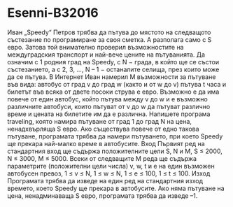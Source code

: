 # Esenni-B32016
Иван „Speedy“ Петров трябва да пътува до мястото на следващото състезание по програмиране за своя сметка. А разполага само с S евро. Затова той внимателно проверил възможностите на междуградския транспорт и най-вече цените на пътуванията. Да означим с 1 родния град на Speedy, с N − града, в който ще се състои състезанието, а с 2, 3, …, N – 1 − останалите селища, през които може да се пътува. В Интернет Иван намерил M възможности за пътуване във вида: автобус от град v до град w (както и от w до v) пътува t часа и билетът във всяка от двете посоки струва e евро. Възможно е да има повече от един автобус, който пътува между v до w и е възможно различните автобуси, които пътуват от v до w да пътуват различно време и цената на билетите им да е различна. Напишете програма traveling, която намира пътуване от град 1 до град N на цена, ненадхвърляща S евро. Ако съществува повече от едно такова пътуване, програмата трябва да намери пътуването, при което Speedy ще прекара най-малко време в автобусите. Вход Първият ред на стандартния вход ще съдържа положителните цели S, N и M, S ≤ 2000, N ≤ 3000, M ≤ 5000. Всеки от следващите M реда ще съдържа параметрите (положителни цели числа) v, w, t и e на един възможен автобусен превоз, 1 ≤ v ≤ N, 1 ≤ w ≤ N, 1 ≤ e ≤ 100, 1 ≤ t ≤ 100. Изход Програмата трябва да изведе на един ред на стандартния изход времето, което Speedy ще прекара в автобусите. Ако няма пътуване на цена, ненадминаваща S евро, програмата трябва да изведе –1. 
